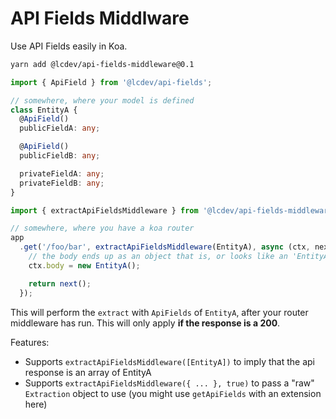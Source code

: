 # API Fields Middlware
Use API Fields easily in Koa.

```bash
yarn add @lcdev/api-fields-middleware@0.1
```

```typescript
import { ApiField } from '@lcdev/api-fields';

// somewhere, where your model is defined
class EntityA {
  @ApiField()
  publicFieldA: any;

  @ApiField()
  publicFieldB: any;

  privateFieldA: any;
  privateFieldB: any;
}

import { extractApiFieldsMiddleware } from '@lcdev/api-fields-middleware';

// somewhere, where you have a koa router
app
  .get('/foo/bar', extractApiFieldsMiddleware(EntityA), async (ctx, next) => {
    // the body ends up as an object that is, or looks like an 'EntityA'
    ctx.body = new EntityA();

    return next();
  });
```

This will perform the `extract` with `ApiFields` of `EntityA`, after your router
middleware has run. This will only apply **if the response is a 200**.

Features:
- Supports `extractApiFieldsMiddleware([EntityA])` to imply that the api response is an array of EntityA
- Supports `extractApiFieldsMiddleware({ ... }, true)` to pass a "raw" `Extraction` object to use (you might use `getApiFields` with an extension here)
